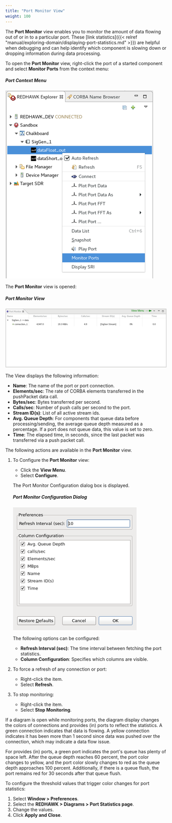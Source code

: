 ```yaml
---
title: "Port Monitor View"
weight: 100
---
```


The **Port Monitor** view enables you to monitor the amount of data flowing out of or in to a particular port. These [link statistics]({{< relref "manual/exploring-domain/displaying-port-statistics.md" >}}) are helpful when debugging and can help identify which component is slowing down or dropping information during data processing.

To open the **Port Monitor** view, right-click the port of a started component and select **Monitor Ports** from the context menu:

##### Port Context Menu
![The Port Context Menu](../../images/MonitorPortMenu.png)

The **Port Monitor** view is opened:

##### Port Monitor View
![The Port Monitor View with Monitor Ports Selected](../../images/portMonitorView.png)

The View displays the following information:

  - **Name**: The name of the port or port connection.
  - **Elements/sec**: The rate of CORBA elements transferred in the pushPacket data call.
  - **Bytes/sec**: Bytes transferred per second.
  - **Calls/sec**: Number of push calls per second to the port.
  - **Stream ID(s)**: List of all active stream ids.
  - **Avg. Queue Depth**: For components that queue data before processing/sending, the average queue depth measured as a percentage. If a port does not queue data, this value is set to zero.
  - **Time**: The elapsed time, in seconds, since the last packet was transferred via a push packet call.

The following actions are available in the **Port Monitor** view.

1.  To Configure the **Port Monitor** view:

      - Click the **View Menu**.
      - Select **Configure**.

    The Port Monitor Configuration dialog box is displayed.

    ##### Port Monitor Configuration Dialog
    ![The Port Monitor Configuration Dialog Box](../../images/configuration.png)

    The following options can be configured:

      - **Refresh Interval (sec)**: The time interval between fetching the port statistics.
      - **Column Configuration**: Specifies which columns are visible.

2.  To force a refresh of any connection or port:

      - Right-click the item.
      - Select **Refresh**.

3.  To stop monitoring:

      - Right-click the item.
      - Select **Stop Monitoring**.

If a diagram is open while monitoring ports, the diagram display changes the colors of connections and provides (in) ports to reflect the statistics. A green connection indicates that data is flowing. A yellow connection indicates it has been more than 1 second since data was pushed over the connection, which may indicate a data flow issue.

For provides (in) ports, a green port indicates the port's queue has plenty of space left. After the queue depth reaches 60 percent, the port color changes to yellow, and the port color slowly changes to red as the queue depth approaches 100 percent. Additionally, if there is a queue flush, the port remains red for 30 seconds after that queue flush.

To configure the threshold values that trigger color changes for port statistics:

   1. Select **Window > Preferences**.
   2. Select the **REDHAWK > Diagrams > Port Statistics page**.
   3. Change the values.
   4. Click **Apply and Close**.
